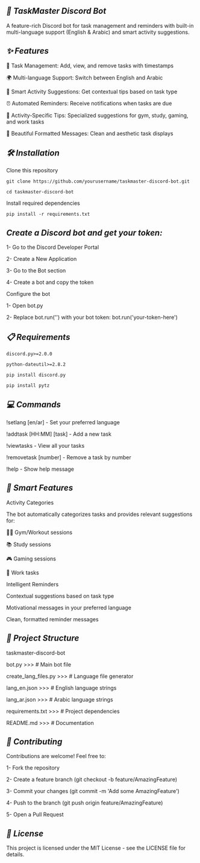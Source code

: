 *🤖 TaskMaster Discord Bot*
-
A feature-rich Discord bot for task management and reminders with built-in multi-language support (English & Arabic) and smart activity suggestions.

*✨ Features*
-
📅 Task Management: Add, view, and remove tasks with timestamps

🌍 Multi-language Support: Switch between English and Arabic

🎯 Smart Activity Suggestions: Get contextual tips based on task type

⏰ Automated Reminders: Receive notifications when tasks are due

💪 Activity-Specific Tips: Specialized suggestions for gym, study, gaming, and work tasks

🎨 Beautiful Formatted Messages: Clean and aesthetic task displays

*🛠️ Installation*
-
 Clone this repository

`git clone https://github.com/yourusername/taskmaster-discord-bot.git`

`cd taskmaster-discord-bot`

Install required dependencies

`pip install -r requirements.txt`

*Create a Discord bot and get your token:*
-

1- Go to the Discord Developer Portal

2- Create a New Application

3- Go to the Bot section

4- Create a bot and copy the token

Configure the bot

1- Open bot.py

2- Replace bot.run('') with your bot token: bot.run('your-token-here')

*📋 Requirements*
-
`discord.py>=2.0.0`

`python-dateutil>=2.8.2`

`pip install discord.py`

`pip install pytz`

*💻 Commands*
-
!setlang [en/ar] - Set your preferred language

!addtask [HH:MM] [task] - Add a new task

!viewtasks - View all your tasks

!removetask [number] - Remove a task by number

!help - Show help message

*🌟 Smart Features*
-
Activity Categories

The bot automatically categorizes tasks and provides relevant suggestions for:

🏋️‍♂️ Gym/Workout sessions

📚 Study sessions

🎮 Gaming sessions

💼 Work tasks

Intelligent Reminders

Contextual suggestions based on task type

Motivational messages in your preferred language

Clean, formatted reminder messages

*📁 Project Structure*
-
taskmaster-discord-bot

bot.py >>>                  # Main bot file

create_lang_files.py >>>   # Language file generator

lang_en.json >>>          # English language strings

lang_ar.json >>>         # Arabic language strings

requirements.txt >>>      # Project dependencies
 
README.md >>>            # Documentation

*🤝 Contributing*
-
Contributions are welcome! Feel free to:

1- Fork the repository

2- Create a feature branch (git checkout -b feature/AmazingFeature)

3- Commit your changes (git commit -m 'Add some AmazingFeature')

4- Push to the branch (git push origin feature/AmazingFeature)

5- Open a Pull Request

*📝 License*
-
This project is licensed under the MIT License - see the LICENSE file for details.












